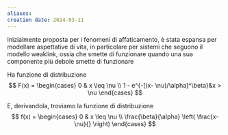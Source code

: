 ```yaml
---
aliases: 
creation date: 2024-03-11
---
```


Inizialmente proposta per i fenomeni di affaticamento, è stata espansa per modellare aspettative di vita, in particolare per sistemi che seguono il modello weaklink, ossia che smette di funzionare quando una sua componente più debole smette di funzionare

Ha funzione di distribuzione
$$ F(x) = \begin{cases}
0 & x \leq \nu \\
1 - e^{-[(x- \nu)/\alpha]^\beta}&x > \nu
\end{cases} $$

E, derivandola, troviamo la funzione di distribuzione
$$ f(x) = \begin{cases}
0 & x \leq \nu \\
\frac{\beta}{\alpha} \left( \frac{x-\nu}{} \right)
\end{cases} $$